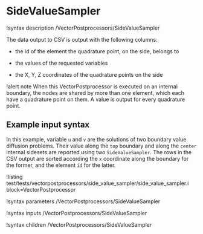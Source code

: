 # SideValueSampler

!syntax description /VectorPostprocessors/SideValueSampler

The data output to CSV is output with the following columns:

- the id of the element the quadrature point, on the side, belongs to

- the values of the requested variables

- the X, Y, Z coordinates of the quadrature points on the side


!alert note
When this VectorPostprocessor is executed on an internal boundary, the nodes are shared by more than one element, which each have a quadrature point on them. A value is output for every quadrature point.

## Example input syntax

In this example, variable `u` and `v` are the solutions of two boundary value diffusion problems. Their value along the `top` boundary and along the `center` internal sidesets are reported using two `SideValueSampler`. The rows in the CSV output are sorted according the `x` coordinate along the boundary for the former, and the element `id` for the latter.

!listing test/tests/vectorpostprocessors/side_value_sampler/side_value_sampler.i block=VectorPostprocessor

!syntax parameters /VectorPostprocessors/SideValueSampler

!syntax inputs /VectorPostprocessors/SideValueSampler

!syntax children /VectorPostprocessors/SideValueSampler
